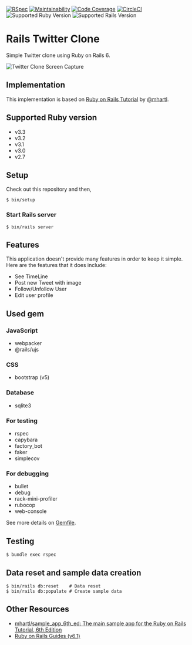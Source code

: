 [![RSpec](https://github.com/toshimaru/RailsTwitterClone/actions/workflows/rspec.yml/badge.svg?branch=main)](https://github.com/toshimaru/RailsTwitterClone/actions/workflows/rspec.yml)
[![Maintainability](https://qlty.sh/gh/toshimaru/projects/RailsTwitterClone/maintainability.svg)](https://qlty.sh/gh/toshimaru/projects/RailsTwitterClone)
[![Code Coverage](https://qlty.sh/gh/toshimaru/projects/RailsTwitterClone/coverage.svg)](https://qlty.sh/gh/toshimaru/projects/RailsTwitterClone)
[![CircleCI](https://circleci.com/gh/toshimaru/RailsTwitterClone.svg?style=svg)](https://circleci.com/gh/toshimaru/RailsTwitterClone)
![Supported Ruby Version](https://img.shields.io/badge/Ruby-v3.3-green)
![Supported Rails Version](https://img.shields.io/badge/Rails-v6.1-green)

# Rails Twitter Clone

Simple Twitter clone using Ruby on Rails 6.

![Twitter Clone Screen Capture](https://user-images.githubusercontent.com/803398/154789978-e2a4c50d-150b-4d21-885a-81209fc6893e.png)

## Implementation

This implementation is based on [Ruby on Rails Tutorial](https://www.railstutorial.org/book) by [@mhartl](https://github.com/mhartl).

## Supported Ruby version

- v3.3
- v3.2
- v3.1
- v3.0
- v2.7

## Setup

Check out this repository and then,

```console
$ bin/setup
```

### Start Rails server

```console
$ bin/rails server
```

## Features

This application doesn't provide many features in order to keep it simple. Here are the features that it does include:

* See TimeLine
* Post new Tweet with image
* Follow/Unfollow User
* Edit user profile

## Used gem

### JavaScript

- webpacker
- @rails/ujs

### CSS

- bootstrap (v5)

### Database

- sqlite3

### For testing

* rspec
* capybara
* factory_bot
* faker
* simplecov

### For debugging

* bullet
* debug
* rack-mini-profiler
* rubocop
* web-console

See more details on [Gemfile](./Gemfile).

## Testing

```console
$ bundle exec rspec
```

## Data reset and sample data creation

```console
$ bin/rails db:reset    # Data reset
$ bin/rails db:populate # Create sample data
```

## Other Resources

- [mhartl/sample_app_6th_ed: The main sample app for the Ruby on Rails Tutorial, 6th Edition](https://github.com/mhartl/sample_app_6th_ed)
- [Ruby on Rails Guides (v6.1)](https://guides.rubyonrails.org/v6.1/)
